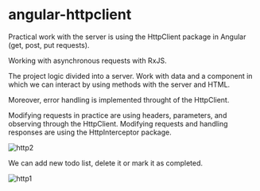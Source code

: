 # angular-httpclient

Practical work with the server is using the HttpClient package in Angular (get, post, put requests).

Working with asynchronous requests with RxJS.

The project logic divided into a server. Work with data and a component in which we can interact by using methods with the server and HTML.

Moreover, error handling is implemented throught of the HttpClient.

Modifying requests in practice are using headers, parameters, and observing through the HttpClient. 
Modifying requests and handling responses are using the HttpInterceptor package. 

![http2](https://user-images.githubusercontent.com/58369971/111069021-c4d21400-84d3-11eb-8656-e597dbb512a4.png)

We can add new todo list, delete it or mark it as completed.

![http1](https://user-images.githubusercontent.com/58369971/111069018-c4397d80-84d3-11eb-99ce-b390cb1f386f.png)

